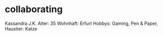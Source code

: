 # collaborating

Kassandra J.K.
Alter: 35
Wohnhaft: Erfurt
Hobbys: Gaming, Pen & Paper,
Haustier: Katze
